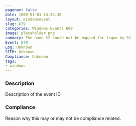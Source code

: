 ```yaml
---
pagenav: false
date: 1800-01-01 14:42:38
layout: windowsevent
slug: 679
categories: Windows-Events 600
image: placeholder.png
summary: The name %2 could not be mapped for logon by %1
Event: 679
Log: Unknown
SIEM: Unknown
Compliance: Unknown
tags:
- windows
---
```


### Description

Description of the event ID

### Compliance

Reason why this may or may not be compliance related.
